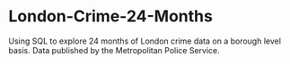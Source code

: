 # London-Crime-24-Months
Using SQL to explore 24 months of London crime data on a borough level basis. Data published by the Metropolitan Police Service. 
